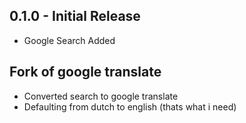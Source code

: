 ## 0.1.0 - Initial Release
* Google Search Added

## Fork of google translate
* Converted search to google translate
* Defaulting from dutch to english (thats what i need)
